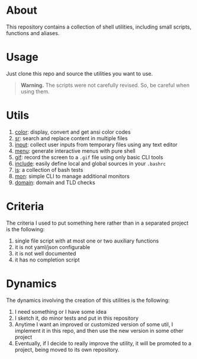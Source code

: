 # About

This repository contains a collection of shell utilities, including small scripts, functions and aliases.

# Usage

Just clone this repo and source the utilities you want to use.

> **Warning.** The scripts were not carefully revised. So, be careful when using them.

# Utils

1. [color](./sh/color): display, convert and get ansi color codes
2. [sr](./sh/sr): search and replace content in multiple files
3. [input](./sh/input): collect user inputs from temporary files using any text editor
4. [menu](./sh/menu): generate interactive menus with pure shell
5. [gif](./sh/gif): record the screen to a `.gif` file using only basic CLI tools
6. [include](./sh/include): easily define local and global sources in your `.bashrc`
7. [is](./sh/is): a collection of bash tests
8. [mon](./sh/mon): simple CLI to manage additional monitors
9. [domain](./sh/domain): domain and TLD checks

# Criteria

The criteria I used to put something here rather than in a separated project is the following:
1. single file script with at most one or two auxiliary functions
2. it is not yaml/json configurable
3. it is not well documented
4. it has no completion script

# Dynamics

The dynamics involving the creation of this utilities is the following:
1. I need something or I have some idea
2. I sketch it, do minor tests and put in this repository
3. Anytime I want an improved or customized version of some util, I implement it in this repo, and then use the new version in some other project
4. Eventually, if I decide to really improve the utility, it will be promoted to a project, being moved to its own repository.

